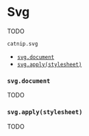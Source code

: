 # Svg

TODO

`catnip.svg`

- [`svg.document`](#svgdocument)
- [`svg.apply(stylesheet)`](#svgapplystylesheet)

### `svg.document`

TODO

### `svg.apply(stylesheet)`

TODO
